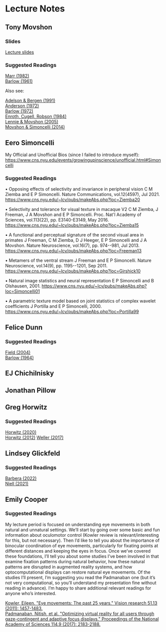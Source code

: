 # Lecture Notes

## Tony Movshon

### Slides

<a href="https://github.com/CSHL-comp-neuro-vision/slides-2022/raw/main/movshon/movshon-lecture-1.pdf">Lecture slides</a>


### Suggested Readings

<a href="../_static/pdfs/movshon/marr-1982-chapter1.pdf">Marr (1982)</a>\
<a href="../_static/pdfs/movshon/barlow-1961.pdf">Barlow (1961)</a>

Also see:

<a href="../_static/pdfs/movshon/adelson-bergen-1991.pdf">Adelson & Bergen (1991)</a>\
<a href="../_static/pdfs/movshon/anderson-1972.pdf">Anderson (1972)</a>\
<a href="../_static/pdfs/movshon/barlow-1972.pdf">Barlow (1972)</a>\
<a href="../_static/pdfs/movshon/enroth-cugell-robson-1984.pdf">Enroth, Cugell, Robson (1984)</a>\
<a href="../_static/pdfs/movshon/lennie-movshon-2005.pdf">Lennie & Movshon (2005)</a>\
<a href="../_static/pdfs/movshon/movshon-simoncelli-2014.pdf">Movshon & Simoncelli (2014)</a>

## Eero Simoncelli

My Official and Unofficial Bios (since I failed to introduce myself):
https://www.cns.nyu.edu/events/growingupinscience/unofficial.html#Simoncelli

### Suggested Readings

• Opposing effects of selectivity and invariance in peripheral vision
C M Ziemba and E P Simoncelli.  Nature Communications, vol.12(4597), Jul 2021.
https://www.cns.nyu.edu/~lcv/pubs/makeAbs.php?loc=Ziemba20

• Selectivity and tolerance for visual texture in macaque V2
C M Ziemba, J Freeman, J A Movshon and E P Simoncelli.  Proc. Nat'l Academy of Sciences, vol.113(22), pp. E3140-E3149, May 2016.
https://www.cns.nyu.edu/~lcv/pubs/makeAbs.php?loc=Ziemba15

• A functional and perceptual signature of the second visual area in primates
J Freeman, C M Ziemba, D J Heeger, E P Simoncelli and J A Movshon.  Nature Neuroscience, vol.16(7), pp. 974--981, Jul 2013.
https://www.cns.nyu.edu/~lcv/pubs/makeAbs.php?loc=Freeman13

• Metamers of the ventral stream
J Freeman and E P Simoncelli.  Nature Neuroscience, vol.14(9), pp. 1195--1201, Sep 2011.
https://www.cns.nyu.edu/~lcv/pubs/makeAbs.php?loc=Girshick10

• Natural image statistics and neural representation
E P Simoncelli and B Olshausen, 2001.
https://www.cns.nyu.edu/~lcv/pubs/makeAbs.php?loc=Simoncelli01

• A parametric texture model based on joint statistics of complex wavelet coefficients
J Portilla and E P Simoncelli, 2000.
https://www.cns.nyu.edu/~lcv/pubs/makeAbs.php?loc=Portilla99

## Felice Dunn

### Suggested Readings

<a href="../_static/pdfs/dunn/annurev.physiol.67.031103.151256.pdf">Field (2004)</a>\
<a href="../_static/pdfs/dunn/Barlow1964">Barlow (1964)</a>

## EJ Chichilnisky

## Jonathan Pillow



## Greg Horwitz

### Suggested Readings

<a href="../_static/pdfs/horwitz/annurev-vision-121219-081801.pdf">Horwitz (2020)</a>\
<a href="../_static/pdfs/horwitz/HorwitzHass.pdf">Horwitz (2012)</a>
<a href="../_static/pdfs/horwitz/Weller.pdf">Weller (2017)</a>

## Lindsey Glickfeld

### Suggested Readings

<a href="../_static/pdfs/glickfeld/barbera2022.pdf">Barbera (2022)</a>\
<a href="../_static/pdfs/glickfeld/niell2021.pdf">Niell (2021)</a>

## Emily Cooper

### Suggested Readings

My lecture period is focused on understanding eye movements in both natural and unnatural settings. We’ll start by going over some basic and fun information about oculomotor control (Kowler review is relevant/interesting for this, but not necessary). Then I’d like to tell you about the importance of binocular coordination of eye movements, particularly for fixating points at different distances and keeping the eyes in focus. Once we’ve covered these foundations, I’ll tell you about some studies I’ve been involved in that examine fixation patterns during natural behavior, how these natural patterns are disrupted in augmented reality systems, and how optocomputational displays can restore natural eye movements. Of the studies I’ll present, I’m suggesting you read the Padmanaban one (but it’s not very computational, so you’ll understand my presentation fine without reading in advance). I’m happy to share additional relevant readings for anyone who’s interested. 

<a href="../_static/pdfs/cooper/Kowler2011.pdf">Kowler, Eileen. "Eye movements: The past 25 years." Vision research 51.13 (2011): 1457-1483.</a>\
<a href="../_static/pdfs/cooper/Padmanaban2017.pdf">Padmanaban, Nitish, et al. "Optimizing virtual reality for all users through gaze-contingent and adaptive focus displays." Proceedings of the National Academy of Sciences 114.9 (2017): 2183-2188.</a>

